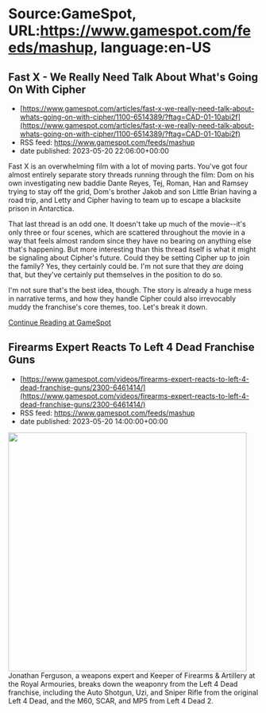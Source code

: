 # Source:GameSpot, URL:https://www.gamespot.com/feeds/mashup, language:en-US

## Fast X - We Really Need Talk About What's Going On With Cipher
 - [https://www.gamespot.com/articles/fast-x-we-really-need-talk-about-whats-going-on-with-cipher/1100-6514389/?ftag=CAD-01-10abi2f](https://www.gamespot.com/articles/fast-x-we-really-need-talk-about-whats-going-on-with-cipher/1100-6514389/?ftag=CAD-01-10abi2f)
 - RSS feed: https://www.gamespot.com/feeds/mashup
 - date published: 2023-05-20 22:06:00+00:00

<p>Fast X is an overwhelming film with a lot of moving parts. You've got four almost entirely separate story threads running through the film: Dom on his own investigating new baddie Dante Reyes, Tej, Roman, Han and Ramsey trying to stay off the grid, Dom's brother Jakob and son Little Brian having a road trip, and Letty and Cipher having to team up to escape a blacksite prison in Antarctica.</p><p dir="ltr">That last thread is an odd one. It doesn't take up much of the movie--it's only three or four scenes, which are scattered throughout the movie in a way that feels almost random since they have no bearing on anything else that's happening. But more interesting than this thread itself is what it might be signaling about Cipher's future. Could they be setting Cipher up to join the family? Yes, they certainly could be. I'm not sure that they <em>are</em> doing that, but they've certainly put themselves in the position to do so.</p><p dir="ltr">I'm not sure that's the best idea, though. The story is already a huge mess in narrative terms, and how they handle Cipher could also irrevocably muddy the franchise's core themes, too. Let's break it down.</p><a href="https://www.gamespot.com/articles/fast-x-we-really-need-talk-about-whats-going-on-with-cipher/1100-6514389/?ftag=CAD-01-10abi2f/">Continue Reading at GameSpot</a>

## Firearms Expert Reacts To Left 4 Dead Franchise Guns
 - [https://www.gamespot.com/videos/firearms-expert-reacts-to-left-4-dead-franchise-guns/2300-6461414/](https://www.gamespot.com/videos/firearms-expert-reacts-to-left-4-dead-franchise-guns/2300-6461414/)
 - RSS feed: https://www.gamespot.com/feeds/mashup
 - date published: 2023-05-20 14:00:00+00:00

<img height="480" src="https://www.gamespot.com/a/uploads/square_medium/1571/15719603/4140452-left4dead_site.jpg" width="480" /> Jonathan Ferguson, a weapons expert and Keeper of Firearms &amp; Artillery at the Royal Armouries, breaks down the weaponry from the Left 4 Dead franchise, including the Auto Shotgun, Uzi, and Sniper Rifle from the original Left 4 Dead, and the M60, SCAR, and MP5 from Left 4 Dead 2.

